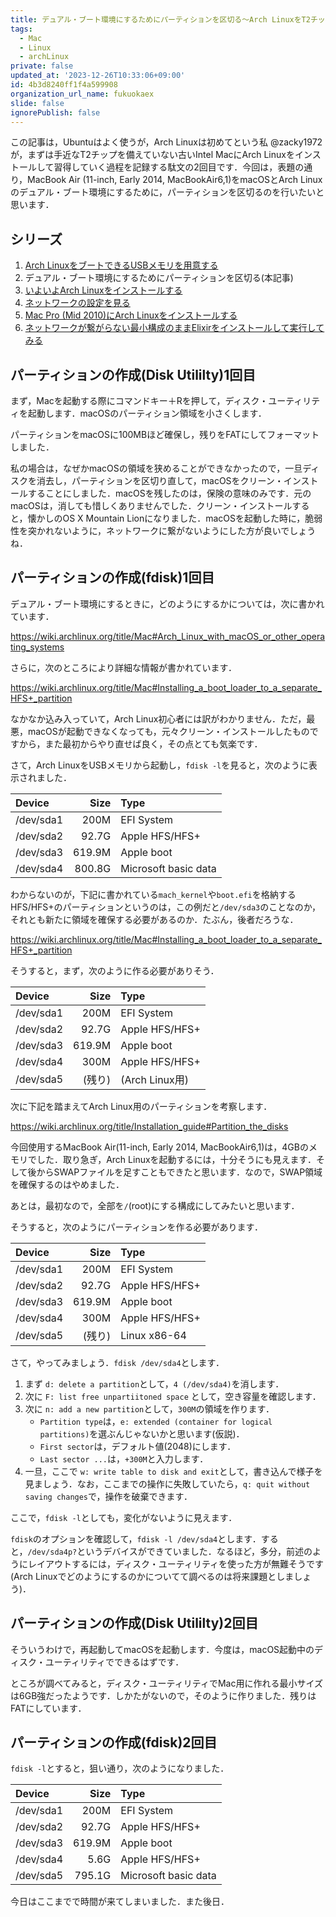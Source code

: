 ```yaml
---
title: デュアル・ブート環境にするためにパーティションを区切る〜Arch LinuxをT2チップを備えない古いIntel Macにインストールしようとする日々その2
tags:
  - Mac
  - Linux
  - archLinux
private: false
updated_at: '2023-12-26T10:33:06+09:00'
id: 4b3d8240ff1f4a599908
organization_url_name: fukuokaex
slide: false
ignorePublish: false
---
```

この記事は，Ubuntuはよく使うが，Arch Linuxは初めてという私 @zacky1972 が，まずは手近なT2チップを備えていない古いIntel MacにArch Linuxをインストールして習得していく過程を記録する駄文の2回目です．今回は，表題の通り，MacBook Air (11-inch, Early 2014, MacBookAir6,1)をmacOSとArch Linuxのデュアル・ブート環境にするために，パーティションを区切るのを行いたいと思います．

## シリーズ

1. [Arch LinuxをブートできるUSBメモリを用意する](https://qiita.com/zacky1972/items/9f447f9a11f91e90f6e8)
2. デュアル・ブート環境にするためにパーティションを区切る(本記事)
3. [いよいよArch Linuxをインストールする](https://qiita.com/zacky1972/items/da1db6795b84151186ab)
4. [ネットワークの設定を見る](https://qiita.com/zacky1972/items/fcce6bdeaf2b87697e3f)
5. [Mac Pro (Mid 2010)にArch Linuxをインストールする](https://qiita.com/zacky1972/items/2904a0a07f9335fdb2de)
6. [ネットワークが繋がらない最小構成のままElixirをインストールして実行してみる](https://qiita.com/zacky1972/items/9a145632c6c12c650bed)


## パーティションの作成(Disk Utililty)1回目

まず，Macを起動する際にコマンドキー＋Rを押して，ディスク・ユーティリティを起動します．macOSのパーティション領域を小さくします．

パーティションをmacOSに100MBほど確保し，残りをFATにしてフォーマットしました．

私の場合は，なぜかmacOSの領域を狭めることができなかったので，一旦ディスクを消去し，パーティションを区切り直して，macOSをクリーン・インストールすることにしました．macOSを残したのは，保険の意味のみです．元のmacOSは，消しても惜しくありませんでした．クリーン・インストールすると，懐かしのOS X Mountain Lionになりました．macOSを起動した時に，脆弱性を突かれないように，ネットワークに繋がないようにした方が良いでしょうね．

## パーティションの作成(fdisk)1回目

デュアル・ブート環境にするときに，どのようにするかについては，次に書かれています．

https://wiki.archlinux.org/title/Mac#Arch_Linux_with_macOS_or_other_operating_systems

さらに，次のところにより詳細な情報が書かれています．

https://wiki.archlinux.org/title/Mac#Installing_a_boot_loader_to_a_separate_HFS+_partition

なかなか込み入っていて，Arch Linux初心者には訳がわかりません．ただ，最悪，macOSが起動できなくなっても，元々クリーン・インストールしたものですから，また最初からやり直せば良く，その点とても気楽です．

さて，Arch LinuxをUSBメモリから起動し，`fdisk -l`を見ると，次のように表示されました．

|Device   |Size  |Type                |
|:--------|-----:|:-------------------|
|/dev/sda1|  200M|EFI System          |
|/dev/sda2| 92.7G|Apple HFS/HFS+      |
|/dev/sda3|619.9M|Apple boot          |
|/dev/sda4|800.8G|Microsoft basic data|

わからないのが，下記に書かれている`mach_kernel`や`boot.efi`を格納するHFS/HFS+のパーティションというのは，この例だと`/dev/sda3`のことなのか，それとも新たに領域を確保する必要があるのか．たぶん，後者だろうな．

https://wiki.archlinux.org/title/Mac#Installing_a_boot_loader_to_a_separate_HFS+_partition

そうすると，まず，次のように作る必要がありそう．

|Device   |Size  |Type                |
|:--------|-----:|:-------------------|
|/dev/sda1|  200M|EFI System          |
|/dev/sda2| 92.7G|Apple HFS/HFS+      |
|/dev/sda3|619.9M|Apple boot          |
|/dev/sda4|  300M|Apple HFS/HFS+      |
|/dev/sda5|(残り)|(Arch Linux用)       |

次に下記を踏まえてArch Linux用のパーティションを考察します．

https://wiki.archlinux.org/title/Installation_guide#Partition_the_disks

今回使用するMacBook Air(11-inch, Early 2014, MacBookAir6,1)は，4GBのメモリでした．取り急ぎ，Arch Linuxを起動するには，十分そうにも見えます．そして後からSWAPファイルを足すこともできたと思います．なので，SWAP領域を確保するのはやめました．

あとは，最初なので，全部を`/`(root)にする構成にしてみたいと思います．

そうすると，次のようにパーティションを作る必要があります．

|Device   |Size  |Type                |
|:--------|-----:|:-------------------|
|/dev/sda1|  200M|EFI System          |
|/dev/sda2| 92.7G|Apple HFS/HFS+      |
|/dev/sda3|619.9M|Apple boot          |
|/dev/sda4|  300M|Apple HFS/HFS+      |
|/dev/sda5|(残り)|Linux x86-64         |

さて，やってみましょう．`fdisk /dev/sda4`とします．

1. まず `d: delete a partition`として，`4 (/dev/sda4)`を消します．
2. 次に `F: list free unpartiitoned space` として，空き容量を確認します．
3. 次に `n: add a new partition`として，`300M`の領域を作ります．
    * `Partition type`は，`e: extended (container for logical partitions)`を選ぶんじゃないかと思います(仮説)．
    * `First sector`は，デフォルト値(2048)にします．
    * `Last sector ...`は，`+300M`と入力します．
4. 一旦，ここで `w: write table to disk and exit`として，書き込んで様子を見ましょう．なお，ここまでの操作に失敗していたら，`q: quit without saving changes`で，操作を破棄できます．

ここで，`fdisk -l`としても，変化がないように見えます．

`fdisk`のオプションを確認して，`fdisk -l /dev/sda4`とします．すると，`/dev/sda4p?`というデバイスができていました．なるほど，多分，前述のようにレイアウトするには，ディスク・ユーティリティを使った方が無難そうです(Arch Linuxでどのようにするのかについてて調べるのは将来課題としましょう)．

## パーティションの作成(Disk Utililty)2回目

そういうわけで，再起動してmacOSを起動します．今度は，macOS起動中のディスク・ユーティリティでできるはずです．

ところが調べてみると，ディスク・ユーティリティでMac用に作れる最小サイズは6GB強だったようです．しかたがないので，そのように作りました．残りはFATにしています．

## パーティションの作成(fdisk)2回目

`fdisk -l`とすると，狙い通り，次のようになりました．

|Device   |Size  |Type                |
|:--------|-----:|:-------------------|
|/dev/sda1|  200M|EFI System          |
|/dev/sda2| 92.7G|Apple HFS/HFS+      |
|/dev/sda3|619.9M|Apple boot          |
|/dev/sda4|  5.6G|Apple HFS/HFS+      |
|/dev/sda5|795.1G|Microsoft basic data|

今日はここまでで時間が来てしまいました．また後日．

